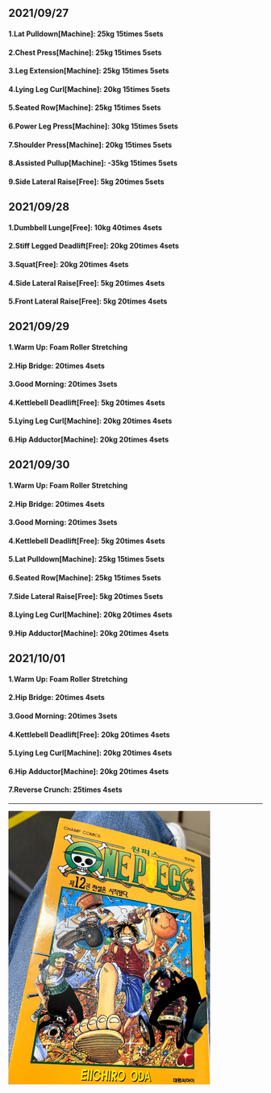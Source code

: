 ## 2021/09/27
#### 1.Lat Pulldown\[Machine\]: 25kg 15times 5sets
#### 2.Chest Press\[Machine\]: 25kg 15times 5sets
#### 3.Leg Extension\[Machine\]: 25kg 15times 5sets
#### 4.Lying Leg Curl\[Machine\]: 20kg 15times 5sets
#### 5.Seated Row\[Machine\]: 25kg 15times 5sets
#### 6.Power Leg Press\[Machine\]: 30kg 15times 5sets
#### 7.Shoulder Press\[Machine\]: 20kg 15times 5sets
#### 8.Assisted Pullup\[Machine\]: -35kg 15times 5sets
#### 9.Side Lateral Raise\[Free\]: 5kg 20times 5sets

## 2021/09/28
#### 1.Dumbbell Lunge\[Free\]: 10kg 40times 4sets
#### 2.Stiff Legged Deadlift\[Free\]: 20kg 20times 4sets
#### 3.Squat\[Free\]: 20kg 20times 4sets
#### 4.Side Lateral Raise\[Free\]: 5kg 20times 4sets
#### 5.Front Lateral Raise\[Free\]: 5kg 20times 4sets

## 2021/09/29
#### 1.Warm Up: Foam Roller Stretching
#### 2.Hip Bridge: 20times 4sets
#### 3.Good Morning: 20times 3sets
#### 4.Kettlebell Deadlift\[Free\]: 5kg 20times 4sets
#### 5.Lying Leg Curl\[Machine\]: 20kg 20times 4sets
#### 6.Hip Adductor\[Machine\]: 20kg 20times 4sets

## 2021/09/30
#### 1.Warm Up: Foam Roller Stretching
#### 2.Hip Bridge: 20times 4sets
#### 3.Good Morning: 20times 3sets
#### 4.Kettlebell Deadlift\[Free\]: 5kg 20times 4sets
#### 5.Lat Pulldown\[Machine\]: 25kg 15times 5sets
#### 6.Seated Row\[Machine\]: 25kg 15times 5sets
#### 7.Side Lateral Raise\[Free\]: 5kg 20times 5sets
#### 8.Lying Leg Curl\[Machine\]: 20kg 20times 4sets
#### 9.Hip Adductor\[Machine\]: 20kg 20times 4sets

## 2021/10/01
#### 1.Warm Up: Foam Roller Stretching
#### 2.Hip Bridge: 20times 4sets
#### 3.Good Morning: 20times 3sets
#### 4.Kettlebell Deadlift\[Free\]: 20kg 20times 4sets
#### 5.Lying Leg Curl\[Machine\]: 20kg 20times 4sets
#### 6.Hip Adductor\[Machine\]: 20kg 20times 4sets
#### 7.Reverse Crunch: 25times 4sets

---
<img src='./_resources/__012.png' width='400px' />
